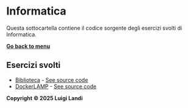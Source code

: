 # Informatica

Questa sottocartella contiene il codice sorgente degli esercizi svolti di Informatica.

**[Go back to menu](/Informatica_TPS)**

## Esercizi svolti

- [Biblioteca](/Informatica_TPS/Informatica/Biblioteca) - [See source code](https://github.com/landiluigi746/Informatica_TPS/tree/master/Informatica/Biblioteca)
- [DockerLAMP](/Informatica_TPS/Informatica/DockerLAMP) - [See source code](https://github.com/landiluigi746/Informatica_TPS/tree/master/Informatica/DockerLAMP)

**Copyright © 2025 Luigi Landi**
